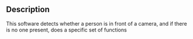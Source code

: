 ## Description
This software detects whether a person is in front of a camera, and if there is no one present, does a specific set of functions